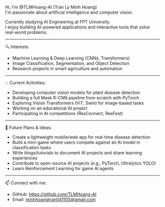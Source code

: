 Hi, I'm @TLMHoang-AI (Tran Ly Minh Hoang)  
I'm passionate about artificial intelligence and computer vision.

Currently studying AI Engineering at FPT University.  
I enjoy building AI-powered applications and interactive tools that solve real-world problems.

---

🔍 Interests:
- Machine Learning & Deep Learning (CNNs, Transformers)
- Image Classification, Segmentation, and Object Detection
- Research projects in smart agriculture and automation

---

💡 Current Activities:
- Developing computer vision models for plant disease detection
- Building a full Mask R-CNN pipeline from scratch with PyTorch
- Exploring Vision Transformers (ViT, Swin) for image-based tasks
- Working on an educational AI project
- Participating in AI competitions (ResConnect, ResFest)

---

📌 Future Plans & Ideas:
- Create a lightweight mobile/web app for real-time disease detection
- Build a mini-game where users compete against an AI model in classification tasks
- Write blogs/tutorials to document AI projects and share learning experiences
- Contribute to open-source AI projects (e.g., PyTorch, Ultralytics YOLO)
- Learn Reinforcement Learning for game AI agents

---

📫 Connect with me:
- GitHub: https://github.com/TLMHoang-AI  
- Email: minhhoangtran041105@gmail.com  
